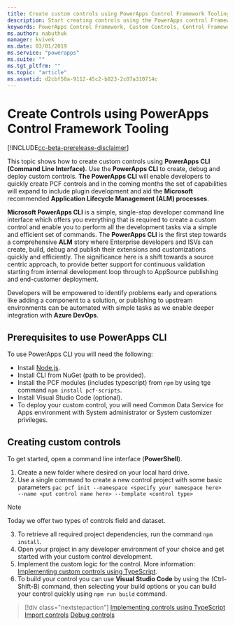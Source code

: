 ```yaml
---
title: Create custom controls using PowerApps Control Framework Tooling| Microsoft Docs
description: Start creating controls using the PowerApps control Framework Tooling
keywords: PowerApps Control Framework, Custom Controls, Control Framework
ms.author: nabuthuk
manager: kvivek
ms.date: 03/01/2019
ms.service: "powerapps"
ms.suite: ""
ms.tgt_pltfrm: ""
ms.topic: "article"
ms.assetid: d2cbf58a-9112-45c2-b823-2c07a310714c
---
```


# Create Controls using PowerApps Control Framework Tooling

[!INCLUDE[cc-beta-prerelease-disclaimer](../../includes/cc-beta-prerelease-disclaimer.md)]

This topic shows how to create custom controls using **PowerApps CLI (Command Line Interface)**. Use the **PowerApps CLI** to create, debug and deploy custom controls. **The PowerApps CLI** will enable developers to quickly create PCF controls and in the coming months the set of capabilities will expand to include plugin development and aid the **Microsoft** recommended **Application Lifecycle Management (ALM) processes**.

**Microsoft PowerApps CLI** is a simple, single-stop developer command line interface which offers you everything that is required to create a custom control and enable you to perform all the development tasks via a simple and efficient set of commands. The **PowerApps CLI** is the first step towards a comprehensive **ALM** story where Enterprise developers and ISVs can create, build, debug and publish their extensions and customizations quickly and efficiently. The significance here is a shift towards a source centric approach, to provide better support for continuous validation starting from internal development loop through to AppSource publishing and end-customer deployment. 
 
Developers will be empowered to identify problems early and operations like adding a component to a solution, or publishing to upstream environments can be automated with simple tasks as we enable deeper integration with **Azure DevOps**.

## Prerequisites to use PowerApps CLI

To use PowerApps CLI you will need the following: 

- Install [Node.js](https://nodejs.org/en/).
- Install CLI from NuGet (path to be provided). 
- Install the PCF modules (includes typescript) from `npm` by using tge command `npm install pcf-scripts`.  
- Install Visual Studio Code (optional).  
- To deploy your custom control, you will need Common Data Service for Apps environment with System administrator or System customizer privileges.

## Creating custom controls

To get started, open a command line interface (**PowerShell**).

1. Create a new folder where desired on your local hard drive.
2. Use a single command to create a new control project with some basic parameters
 `pac pcf init --namespace <specify your namespace here> --name <put control name here> --template <control type>`
 
> [!NOTE]
>Today we offer two types of controls field and dataset.

3. To retrieve all required project dependencies, run the command `npm install`.
4. Open your project in any developer environment of your choice and get started with your custom control development.
5. Implement the custom logic for the control. More information: [Implementing custom controls using TypeScript](implementing-controls-using-typescript.md).
6. To build your control you can use **Visual Studio Code** by using the (Ctrl-Shift-B) command, then selecting your build options or you can build your control quickly using `npm run build` command.

> [!div class="nextstepaction"]
> [Implementing controls using TypeScript](implementing-controls-using-typescript.md)
> [Import controls](import-custom-controls.md)
> [Debug controls](debugging-custom-controls.md)
